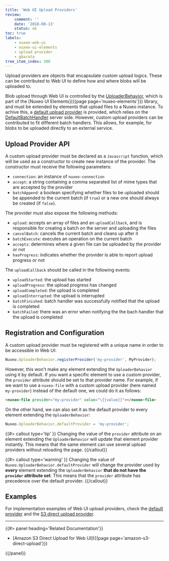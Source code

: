 ```yaml
---
title: 'Web UI Upload Providers'
review:
    comment: ''
    date: '2018-08-13'
    status: ok
toc: true
labels:
    - nuxeo-web-ui
    - nuxeo-ui-elements
    - upload provider
    - gbarata
tree_item_index: 300
---
```


Upload providers are objects that encapsulate custom upload logics. These can be contributed to Web UI to define how and where blobs will be uploaded to.

Blob upload through Web UI is controlled by the [UploaderBehavior](https://github.com/nuxeo/nuxeo-ui-elements/blob/2.3.2/widgets/nuxeo-uploader-behavior.html), which is part of the [Nuxeo UI Elements]({{page page='nuxeo-elements'}}) library, and must be extended by
elements that upload files to a Nuxeo instance. To achive this, a [default upload provider](https://github.com/nuxeo/nuxeo-ui-elements/blob/2.3.2/widgets/nuxeo-uploader-behavior.html#L23-L143) is provided, which relies on the [DefaultBatchHandler](http://explorer.nuxeo.com/nuxeo/site/distribution/Nuxeo%20Platform-10.2/viewComponent/org.nuxeo.ecm.automation.server.batch.handler.DefaultBatchHandler) server side. However, custom upload providers can be contributed to fit different batch handlers. This allows, for example, for blobs to be uploaded directly to an external service.

## Upload Provider API

A custom upload provider must be declared as a `Javascript` function, which will be used as a constructor to create new instance of the provider. The constructor must receive the following parameters:
- `connection`: an instance of `nuxeo-connection`
- `accept`: a string containing a comma separated list of mime types that are accepted by the provider
- `batchAppend`: a boolean specifying whether files to be uploaded should be appended to the current batch (if `true`) or a new one should always be created (if `false`).

The provider must also expose the following methods:

- `upload`: accepts an array of files and an `uploadCallback`, and is responsible for creating a batch on the server and uploading the files
- `cancelBatch`: cancels the current batch and cleans up after it
- `batchExecute`: executes an operation on the current batch
- `accepts`: determines where a given file can be uploaded by the provider or not
- `hasProgress`: indicates whether the provider is able to report upload progress or not

The `uploadCallback` should be called in the following events:
- `uploadStarted`: the upload has started
- `uploadProgress`: the upload progress has changed
- `uploadCompleted`: the upload is completed
- `uploadInterrupted`: the upload is interrupted
- `batchFinished`: batch handler was successfully notified that the upload is completed
- `batchFailed`: there was an error when notifying the the bach handler that the upload is completed

## Registration and Configuration

A custom upload provider must be registered with a unique name in order to be accessible in Web UI:

```javascript
Nuxeo.UploaderBehavior.registerProvider('my-provider', MyProvider);
```

However, this won't make any element extending the `UploaderBehavior` using it by default. If you want a specific element to use a custom provider, the `provider` attribute should be set to that provider name. For example, if we want to use a `nuxeo-file` with a custom upload provider (here named `my-provider`) instead of the default one, we could do it as follows:

```html
<nuxeo-file provider="my-provider" value="\{{value}}"></nuxeo-file>
```

On the other hand, we can also set it as the default provider to every element extending the `UploaderBehavior`:

```javascript
Nuxeo.UploaderBehavior.defaultProvider = 'my-provider';
```

{{#> callout type='tip' }}
Changing the value of the `provider` attribute on an element extending the `UploaderBehavior` will update that element provider instantly. This means that the same element can use several upload providers without reloading the page.
{{/callout}}

{{#> callout type='warning' }}
Changing the value of `Nuxeo.UploaderBehavior.defaultProvider` will change the provider used by **every** element extending the `UploaderBehavior` **that do not have the `provider` attribute set**. This means that the `provider` attribute has precedence over the default provider.
{{/callout}}

## Examples

For implementation examples of Web UI upload providers, check the [default provider](https://github.com/nuxeo/nuxeo-ui-elements/blob/2.3.2/widgets/nuxeo-uploader-behavior.html#L23-L143) and the [S3 direct upload provider](https://github.com/nuxeo/nuxeo-core-binarymanager-cloud/blob/release-10.2/nuxeo-core-binarymanager-s3-web-ui/src/main/resources/web/nuxeo.war/ui/nuxeo-s3-direct-upload/nuxeo-s3-direct-upload.html).

* * *

<div class="row" data-equalizer data-equalize-on="medium">
<div class="column medium-6">
{{#> panel heading='Related Documentation'}}

- [Amazon S3 Direct Upload for Web UI]({{page page='amazon-s3-direct-upload'}})

{{/panel}}
</div>
</div>
